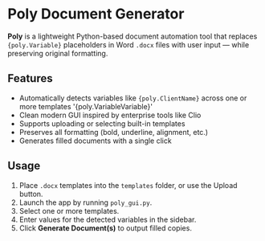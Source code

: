 # Poly Document Generator

**Poly** is a lightweight Python-based document automation tool that replaces `{poly.Variable}` placeholders in Word `.docx` files with user input — while preserving original formatting.

## Features

- Automatically detects variables like `{poly.ClientName}` across one or more templates
            '{poly.VariableVariable}'
- Clean modern GUI inspired by enterprise tools like Clio
- Supports uploading or selecting built-in templates
- Preserves all formatting (bold, underline, alignment, etc.)
- Generates filled documents with a single click

## Usage

1. Place `.docx` templates into the `templates` folder, or use the Upload button.
2. Launch the app by running `poly_gui.py`.
3. Select one or more templates.
4. Enter values for the detected variables in the sidebar.
5. Click **Generate Document(s)** to output filled copies.
